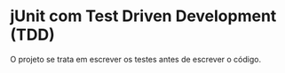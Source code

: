 # jUnit com Test Driven Development (TDD)

O projeto se trata em escrever os testes antes de escrever o código.
